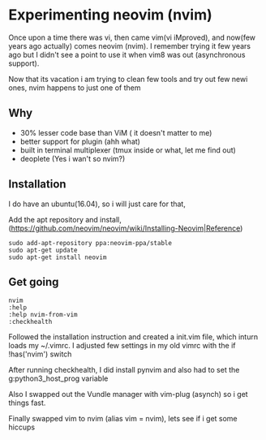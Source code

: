# Experimenting neovim (nvim)
Once upon a time there was vi, then came vim(vi iMproved), and now(few years ago actually)
comes neovim (nvim). I remember trying it few years ago but I didn't see a point
to use it when vim8 was out (asynchronous support).

Now that its vacation i am trying to clean few tools and try out few newi
ones, nvim happens to just one of them

## Why
 - 30% lesser code base than ViM ( it doesn't matter to me)
 - better support for plugin (ahh what)
 - built in terminal multiplexer (tmux inside or what, let me find out)
 - deoplete (Yes i wan't so nvim?)


## Installation
I do have an ubuntu(16.04), so i will just care for that,

Add the apt repository and install,(https://github.com/neovim/neovim/wiki/Installing-Neovim|Reference)
```
sudo add-apt-repository ppa:neovim-ppa/stable
sudo apt-get update
sudo apt-get install neovim
```

## Get going
```
nvim
:help
:help nvim-from-vim
:checkhealth
```

Followed the installation instruction and created a init.vim file, which inturn
loads my ~/.vimrc. I adjusted few settings in my old vimrc with the if !has('nvim')
switch

After running checkhealth, I did install pynvim and also had to set
the g:python3_host_prog variable

Also I swapped out the Vundle manager with vim-plug (asynch) so i get things fast.

Finally swapped vim to nvim (alias vim = nvim), lets see if i get some hiccups
